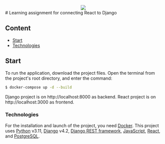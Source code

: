 <div id="header" align="center">
  <img src="https://repository-images.githubusercontent.com/866702397/db7d9014-85dc-463d-8804-8093306a8286" width="auto"/>
</div>
# Learning assignment for connecting React to Django


## Content
- [Start](#start)
- [Technologies](#tech)


## <a id="start">Start</a>
To run the application, download the project files.
Open the terminal from the project's root directory, and enter the command:


```sh
$ docker-compose up -d --build
```


Django project is on http://localhost:8000 as backend.
React project is on http://localhost:3000 as frontend.


### <a id="tech">Technologies</a>
For the installation and launch of the project, you need [Docker](https://docker.com/).
This project uses [Python](https://www.python.org/downloads/release/python-3110/) v3.11, 
[Django](https://docs.djangoproject.com/en/4.2/) v4.2, 
[Django REST framework](https://github.com/encode/django-rest-framework), 
[JavaScript](https://developer.mozilla.org/en-US/docs/Web/JavaScript), 
[React](https://legacy.reactjs.org/docs/getting-started.html), 
and [PostgreSQL](https://www.postgresql.org/docs/).



